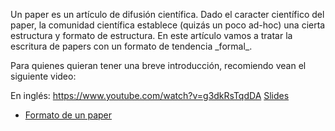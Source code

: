 Un paper es un artículo de difusión científica. Dado el caracter científico del paper, la comunidad científica establece (quizás un poco ad-hoc) una cierta estructura y formato de estructura. En este artículo vamos a tratar la escritura de papers con un formato de tendencia \_formal\_.

Para quienes quieran tener una breve introducción, recomiendo vean el siguiente video:

En inglés: [<https://www.youtube.com/watch?v=g3dkRsTqdDA>](https://www.youtube.com/watch?v=g3dkRsTqdDA) [Slides](http://research.microsoft.com/en-us/um/people/simonpj/papers/giving-a-talk/writing-a-paper-slides.pdf)

-   [Formato de un paper](formato-de-un-paper.md)

